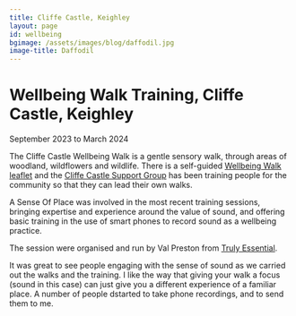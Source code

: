 ```yaml
---
title: Cliffe Castle, Keighley
layout: page
id: wellbeing
bgimage: /assets/images/blog/daffodil.jpg
image-title: Daffodil
---
```

# Wellbeing Walk Training, Cliffe Castle, Keighley
September 2023 to March 2024

The Cliffe Castle Wellbeing Walk is a gentle sensory walk, through areas of woodland, wildflowers and wildlife. There is a self-guided [Wellbeing Walk leaflet](https://bradforddistrictparks.org/wp-content/uploads/2023/05/Cliffe-Castle-Wellness-Walk.pdf) and the [Cliffe Castle Support Group](https://cliffecastlepark.org.uk/) has been training people for the community so that they can lead their own walks.

A Sense Of Place was involved in the most recent training sessions, bringing expertise and experience around the value of sound, and offering basic training in the use of smart phones to record sound as a wellbeing practice.

The session were organised and run by Val Preston from [Truly Essential](https://trulyessential.co.uk/).

It was great to see people engaging with the sense of sound as we carried out the walks and the training. I like the way that giving your walk a focus (sound in this case) can just give you a different experience of a familiar place. A number of people dstarted to take phone recordings, and to send them to me.

